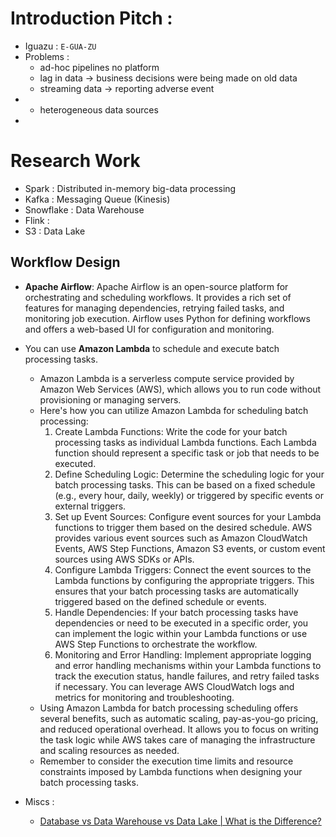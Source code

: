 # Introduction Pitch :
- Iguazu : `E-GUA-ZU`
- Problems : 
	- ad-hoc pipelines no platform 
	- lag in data -> business decisions were being made on old data 
	- streaming data -> reporting adverse event  
- 
	- heterogeneous data sources 
- 


<!------------------------------------------------------------------------------------------>
# Research Work 

- Spark : Distributed in-memory big-data processing 
- Kafka : Messaging Queue (Kinesis)
- Snowflake : Data Warehouse 
- Flink : 
- S3 : Data Lake 

## Workflow Design 

- **Apache Airflow**: Apache Airflow is an open-source platform for orchestrating and scheduling workflows. It provides a rich set of features for managing dependencies, retrying failed tasks, and monitoring job execution. Airflow uses Python for defining workflows and offers a web-based UI for configuration and monitoring.

- You can use **Amazon Lambda** to schedule and execute batch processing tasks. 
	- Amazon Lambda is a serverless compute service provided by Amazon Web Services (AWS), which allows you to run code without provisioning or managing servers.
	- Here's how you can utilize Amazon Lambda for scheduling batch processing:
		1. Create Lambda Functions: Write the code for your batch processing tasks as individual Lambda functions. Each Lambda function should represent a specific task or job that needs to be executed.
		2. Define Scheduling Logic: Determine the scheduling logic for your batch processing tasks. This can be based on a fixed schedule (e.g., every hour, daily, weekly) or triggered by specific events or external triggers.
		3. Set up Event Sources: Configure event sources for your Lambda functions to trigger them based on the desired schedule. AWS provides various event sources such as Amazon CloudWatch Events, AWS Step Functions, Amazon S3 events, or custom event sources using AWS SDKs or APIs.
		4. Configure Lambda Triggers: Connect the event sources to the Lambda functions by configuring the appropriate triggers. This ensures that your batch processing tasks are automatically triggered based on the defined schedule or events.
		5. Handle Dependencies: If your batch processing tasks have dependencies or need to be executed in a specific order, you can implement the logic within your Lambda functions or use AWS Step Functions to orchestrate the workflow.
		6. Monitoring and Error Handling: Implement appropriate logging and error handling mechanisms within your Lambda functions to track the execution status, handle failures, and retry failed tasks if necessary. You can leverage AWS CloudWatch logs and metrics for monitoring and troubleshooting.
	- Using Amazon Lambda for batch processing scheduling offers several benefits, such as automatic scaling, pay-as-you-go pricing, and reduced operational overhead. It allows you to focus on writing the task logic while AWS takes care of managing the infrastructure and scaling resources as needed.
	- Remember to consider the execution time limits and resource constraints imposed by Lambda functions when designing your batch processing tasks.

- Miscs : 
	- [Database vs Data Warehouse vs Data Lake | What is the Difference?](https://www.youtube.com/@AlexTheAnalyst)


